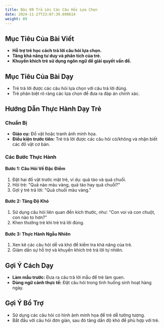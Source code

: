 ```yaml
---
title: Bài 89 Trả Lời Các Câu Hỏi Lựa Chọn
date: 2024-11-27T23:07:39.698614
weight: 89
---
```


## Mục Tiêu Của Bài Viết
- **Hỗ trợ trẻ học cách trả lời câu hỏi lựa chọn.**
- **Tăng khả năng tư duy và phân tích của trẻ.**
- **Khuyến khích trẻ sử dụng ngôn ngữ để giải quyết vấn đề.**

## Mục Tiêu Của Bài Dạy
- Trẻ trả lời được các câu hỏi lựa chọn với câu trả lời đúng.
- Trẻ phân biệt rõ ràng các lựa chọn để đưa ra đáp án chính xác.

## Hướng Dẫn Thực Hành Dạy Trẻ

### Chuẩn Bị
- **Giáo cụ:** Đồ vật hoặc tranh ảnh minh họa.
- **Điều kiện trước tiên:** Trẻ trả lời được các câu hỏi có/không và nhận biết các đồ vật cơ bản.

### Các Bước Thực Hành
#### Bước 1: Câu Hỏi Về Đặc Điểm
1. Đặt hai đồ vật trước mặt trẻ, ví dụ: quả táo và quả chuối.
2. Hỏi trẻ: "Quả nào màu vàng, quả táo hay quả chuối?"
3. Gợi ý trẻ trả lời: "Quả chuối màu vàng."

#### Bước 2: Tăng Độ Khó
1. Sử dụng câu hỏi liên quan đến kích thước, như: "Con voi và con chuột, con nào to hơn?"
2. Khen thưởng trẻ khi trẻ trả lời đúng.

#### Bước 3: Thực Hành Ngẫu Nhiên
1. Xen kẽ các câu hỏi dễ và khó để kiểm tra khả năng của trẻ.
2. Giảm dần sự hỗ trợ và khuyến khích trẻ trả lời tự nhiên.

## Gợi Ý Cách Dạy
- **Làm mẫu trước:** Đưa ra câu trả lời mẫu để trẻ làm quen.
- **Dùng ngữ cảnh thực tế:** Đặt câu hỏi trong tình huống sinh hoạt hàng ngày.

## Gợi Ý Bổ Trợ
- Sử dụng các câu hỏi có hình ảnh minh họa để trẻ dễ tưởng tượng.
- Bắt đầu với câu hỏi đơn giản, sau đó tăng dần độ khó để phù hợp với trẻ.

